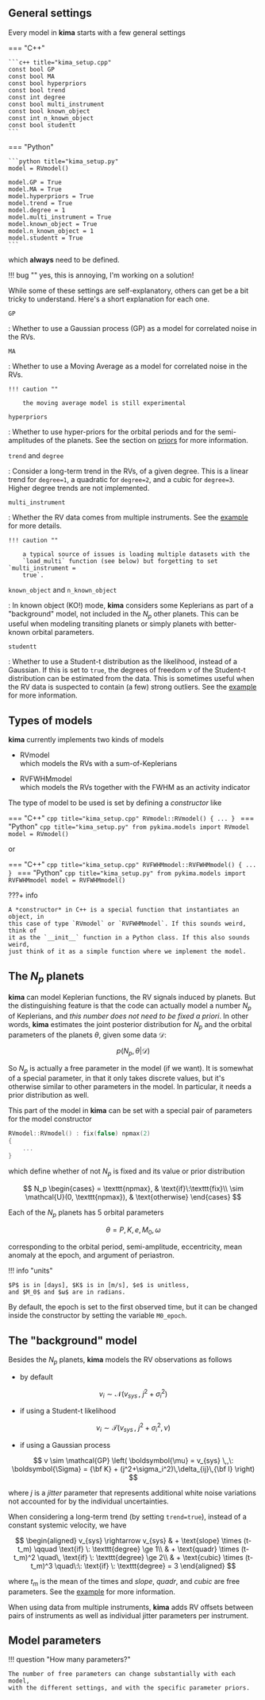 # 

## General settings

Every model in **kima** starts with a few general settings

=== "C++"

    ```c++ title="kima_setup.cpp"
    const bool GP
    const bool MA
    const bool hyperpriors
    const bool trend
    const int degree
    const bool multi_instrument
    const bool known_object
    const int n_known_object
    const bool studentt
    ```

=== "Python"

    ```python title="kima_setup.py"
    model = RVmodel()

    model.GP = True
    model.MA = True
    model.hyperpriors = True
    model.trend = True
    model.degree = 1
    model.multi_instrument = True
    model.known_object = True
    model.n_known_object = 1
    model.studentt = True
    ```


which **always** need to be defined.

!!! bug ""
    yes, this is annoying, I'm working on a solution!

While some of these settings are self-explanatory, others can get be a bit
tricky to understand. Here's a short explanation for each one.


`GP`

: Whether to use a Gaussian process (GP) as a model for correlated noise in
  the RVs.


`MA`

: Whether to use a Moving Average as a model for correlated noise in the RVs.

    !!! caution ""

        the moving average model is still experimental


`hyperpriors`

: Whether to use hyper-priors for the orbital periods and for the
  semi-amplitudes of the planets. See the section on
  [priors](#setting-the-priors) for more information.


`trend` and `degree`

: Consider a long-term trend in the RVs, of a given degree. This is a linear
  trend for `degree=1`, a quadratic for `degree=2`, and a cubic for `degree=3`.
  Higher degree trends are not implemented.


`multi_instrument`

: Whether the RV data comes from multiple instruments. See the
  [example]({{site.baseurl}}/blog/multi-instrument) for more details.

    !!! caution ""

        a typical source of issues is loading multiple datasets with the
        `load_multi` function (see below) but forgetting to set `multi_instrument =
        true`.


`known_object` and `n_known_object`

: In known object (KO!) mode, **kima** considers some Keplerians as part of a
  "background" model, not included in the $N_p$ other planets. This can be
  useful when modeling transiting planets or simply planets with better-known
  orbital parameters. 


`studentt`

: Whether to use a Student-t distribution as the likelihood, instead of a
  Gaussian. If this is set to `true`, the degrees of freedom $\nu$ of the
  Student-t distribution can be estimated from the data. This is sometimes
  useful when the RV data is suspected to contain (a few) strong outliers. See
  the [example]({{site.baseurl}}/blog/student-t) for more information.


<!--  -->

## Types of models

**kima** currently implements two kinds of models

- RVmodel  
  which models the RVs with a sum-of-Keplerians

- RVFWHMmodel  
  which models the RVs together with the FWHM as an activity indicator

The type of model to be used is set by defining a *constructor* like

=== "C++"
    ```cpp title="kima_setup.cpp"
    RVmodel::RVmodel()
    {
        ...
    }
    ```
=== "Python"
    ```cpp title="kima_setup.py"
    from pykima.models import RVmodel
    model = RVmodel()
    ```


or 

=== "C++"
    ```cpp title="kima_setup.cpp"
    RVFWHMmodel::RVFWHMmodel()
    {
        ...
    }
    ```
=== "Python"
    ```cpp title="kima_setup.py"
    from pykima.models import RVFWHMmodel
    model = RVFWHMmodel()
    ```

???+ info

    A *constructor* in C++ is a special function that instantiates an object, in
    this case of type `RVmodel` or `RVFWHMmodel`. If this sounds weird, think of
    it as the `__init__` function in a Python class. If this also sounds weird,
    just think of it as a simple function where we implement the model.


<!--  -->


## The $N_p$ planets


**kima** can model Keplerian functions, the RV signals induced by planets. But
the distinguishing feature is that the code can actually model a number $N_p$ of
Keplerians, and *this number does not need to be fixed a priori*. In other
words, **kima** estimates the joint posterior distribution for $N_p$ and the
orbital parameters of the planets $\theta$, given some data $\mathcal{D}$:

$$ p(N_p, \theta | \mathcal{D} ) $$

So $N_p$ is actually a free parameter in the model (if we want). It is somewhat
of a special parameter, in that it only takes discrete values, but it's
otherwise similar to other parameters in the model. In particular, it needs a
prior distribution as well.

This part of the model in **kima** can be set with a special pair of parameters
for the model constructor

```c++
RVmodel::RVmodel() : fix(false) npmax(2)
{
    ...
}
```

which define whether of not $N_p$ is fixed and its value or prior distribution

$$
    N_p 
    \begin{cases}
        = \texttt{npmax},                       & \text{if}\:\texttt{fix}\\
        \sim \mathcal{U}(0, \texttt{npmax}),    & \text{otherwise}
    \end{cases}
$$

Each of the $N_p$ planets has 5 orbital parameters

$$
\theta = { P, K, e, M_0, \omega }
$$

corresponding to the orbital period, semi-amplitude, eccentricity, mean anomaly
at the epoch, and argument of periastron.

!!! info "units"

    $P$ is in [days], $K$ is in [m/s], $e$ is unitless,
    and $M_0$ and $ω$ are in radians.

By default, the epoch is set to the first observed time, but it can be changed
inside the constructor by setting the variable `M0_epoch`.



## The "background" model


Besides the $N_p$ planets, **kima** models the RV observations as follows

- by default

$$
v_i \sim \mathcal{N} \left( v_{sys} \,,\: j^2+\sigma_i^2 \right)
$$

- if using a Student-t likelihood

$$
v_i \sim \mathcal{T} \left( v_{sys} \,,\: j^2+\sigma_i^2, \nu \right)
$$

- if using a Gaussian process


$$
v \sim \mathcal{GP} \left( \boldsymbol{\mu} = v_{sys} \,,\: \boldsymbol{\Sigma} = {\bf K} + (j^2+\sigma_i^2)\,\delta_{ij}\,{\bf I} \right)
$$

where $j$ is a *jitter* parameter that represents additional white noise
variations not accounted for by the individual uncertainties. 

When considering a long-term trend (by setting `trend=true`), instead of a
constant systemic velocity, we have

$$
\begin{aligned}
v_{sys} \rightarrow v_{sys} 
  & + \text{slope} \times (t-t_m) \qquad      \text{if} \: \texttt{degree} \ge 1\\
  & + \text{quadr} \times (t-t_m)^2 \quad\,   \text{if} \: \texttt{degree} \ge 2\\
  & + \text{cubic} \times (t-t_m)^3 \quad\:\: \text{if} \: \texttt{degree} = 3
\end{aligned}
$$

where $t_m$ is the mean of the times and *slope*, *quadr*, and *cubic* are free
parameters. See the [example]() for more information.


When using data from multiple instruments, **kima** adds RV offsets between
pairs of instruments as well as individual jitter parameters per instrument.


## Model parameters


!!! question "How many parameters?"

    The number of free parameters can change substantially with each model, 
    with the different settings, and with the specific parameter priors.

